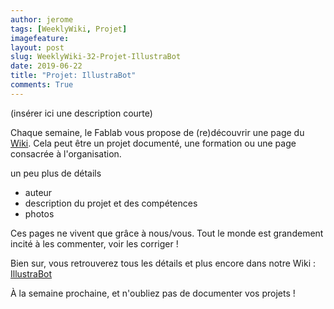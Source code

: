 ```yaml
---
author: jerome
tags: [WeeklyWiki, Projet]
imagefeature:
layout: post
slug: WeeklyWiki-32-Projet-IllustraBot
date: 2019-06-22
title: "Projet: IllustraBot"
comments: True
---
```


(insérer ici une description courte)

Chaque semaine, le Fablab vous propose de (re)découvrir une page du [Wiki](https://wiki.fablab-lannion.org). Cela peut être un projet documenté, une formation ou une page consacrée à l'organisation.

un peu plus de détails
* auteur
* description du projet et des compétences
* photos

Ces pages ne vivent que grâce à nous/vous. Tout le monde est grandement incité à les commenter, voir les corriger !

Bien sur, vous retrouverez tous les détails et plus encore dans notre Wiki : [IllustraBot](https://wiki.fablab-lannion.org/index.php?title=IllustraBot)

À la semaine prochaine, et n'oubliez pas de documenter vos projets !

